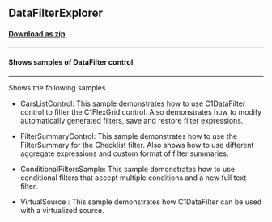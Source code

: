 ## DataFilterExplorer
#### [Download as zip](https://grapecity.github.io/DownGit/#/home?url=https://github.com/GrapeCity/ComponentOne-WinUI-Samples/tree/master/DataFilter/DataFilterExplorer)
____
#### Shows samples of DataFilter control
____
Shows the following samples

* CarsListControl: This sample demonstrates how to use C1DataFilter control to filter the C1FlexGrid control. Also demonstrates how to modify automatically generated filters, save and restore filter expressions.


* FilterSummaryControl: This sample demonstrates how to use the FilterSummary for the Checklist filter. Also shows how to use different aggregate expressions and custom format of filter summaries.


* ConditionalFiltersSample: This sample demonstrates how to use conditional filters that accept multiple conditions and a new full text filter.


* VirtualSource : This sample demonstrates how C1DataFilter can be used with a virtualized source.
